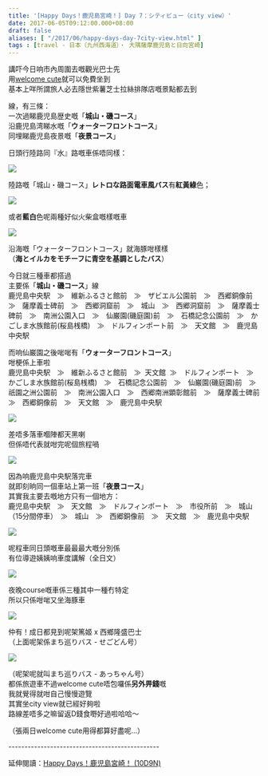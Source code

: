 ```yaml
---
title: '[Happy Days！鹿児島宮崎！] Day 7：シティビュー（city view）'
date: 2017-06-05T09:12:00.000+08:00
draft: false
aliases: [ "/2017/06/happy-days-day-7city-view.html" ]
tags : [travel - 日本（九州西海道）・ 大隅薩摩鹿児島と日向宮崎]
---
```


講吓今日响市內周圍去嘅觀光巴士先  
用[welcome cute](http://www.hidie.net/2017/03/happy-days-day-6welcome-cute-2.html)就可以免費坐到  
基本上咩所謂旅人必去隱世紫薯芝士拉絲排隊店嘅景點都去到  
  
線，有三條：  
一次過睇鹿児島歴史嘅「**城山・磯コース**」  
沿鹿児島湾睇水嘅「**ウォーターフロントコース**」  
同埋睇鹿児島夜景嘅「**夜景コース**」  
  
日頭行陸路同『水』路嘅車係唔同樣：  

[![](https://c1.staticflickr.com/5/4243/34602183930_a93d1a8960_z.jpg)](https://c1.staticflickr.com/5/4243/34602183930_a93d1a8960_z.jpg)

陸路嘅「城山・磯コース」**レトロな路面電車風バス**有**紅黃綠**色；  

[![](https://c1.staticflickr.com/5/4203/34179442323_8c38333ea8_z.jpg)](https://c1.staticflickr.com/5/4203/34179442323_8c38333ea8_z.jpg)

或者**藍白**色呢兩種好似火柴盒嘅樣嘅車  

[![](https://c1.staticflickr.com/5/4221/34857818281_4b42a6dc0d_z.jpg)](https://c1.staticflickr.com/5/4221/34857818281_4b42a6dc0d_z.jpg)

沿海嘅「ウォーターフロントコース」就海豚咁樣樣  
（**海とイルカをモチーフに青空を基調としたバス**）  
  
今日就三種車都搭過  
主要係「**城山・磯コース**」線  
鹿児島中央駅　≫　維新ふるさと館前　≫　ザビエル公園前　≫　西郷銅像前　≫　薩摩義士碑前　≫　西郷洞窟前　≫　城山　≫　西郷洞窟前　≫　薩摩義士碑前　≫　南洲公園入口　≫　仙巌園(磯庭園)前　≫　石橋記念公園前　≫　かごしま水族館前(桜島桟橋)　≫　ドルフィンポート前　≫　天文館　≫　鹿児島中央駅  
  
而响仙巌園之後啱啱有「**ウォーターフロントコース**」  
咁梗係上車啦  
鹿児島中央駅　≫　維新ふるさと館前　≫  天文館  ≫　ドルフィンポート　≫　かごしま水族館前(桜島桟橋)　≫　石橋記念公園前　≫　仙巌園(磯庭園)前　≫　祇園之洲公園前　≫　南洲公園入口　≫　西郷南洲顕彰館前　≫　薩摩義士碑前　≫　西郷銅像前　≫　天文館　≫　鹿児島中央駅  
  

[![](https://c1.staticflickr.com/5/4270/34179443983_a5932ae7ef_z.jpg)](https://c1.staticflickr.com/5/4270/34179443983_a5932ae7ef_z.jpg)

差唔多落車嗰陣都天黑喇  
但係唔代表就咁完呢個旅程喎  

[![](https://c1.staticflickr.com/5/4250/34826447092_36be04594a_z.jpg)](https://c1.staticflickr.com/5/4250/34826447092_36be04594a_z.jpg)

因為响鹿児島中央駅落完車  
就即刻晌同一個車站上第一班「**夜景コース**」  
其實我主要去嘅地方只有一個地方：  
鹿児島中央駅　≫　天文館　≫　ドルフィンポート　≫　市役所前　≫　城山（15分間停車）　≫　城山　≫　西郷銅像前　≫　天文館　≫　鹿児島中央駅  

[![](https://c1.staticflickr.com/5/4249/34147118904_ce2756e0db_z.jpg)](https://c1.staticflickr.com/5/4249/34147118904_ce2756e0db_z.jpg)

呢程車同日頭嘅車最最最大嘅分別係  
有位導遊姨姨响車度講解（全日文）  

[![](https://c1.staticflickr.com/5/4201/34857819721_e7616ca8e5_z.jpg)](https://c1.staticflickr.com/5/4201/34857819721_e7616ca8e5_z.jpg)

夜晚course嘅車係三種其中一種冇特定  
所以只係咁啱又坐海豚車  

[![](https://c1.staticflickr.com/5/4243/34179439713_ac0aa8ea05_z.jpg)](https://c1.staticflickr.com/5/4243/34179439713_ac0aa8ea05_z.jpg)

仲有！成日都見到呢架篤姬 x 西鄉隆盛巴士  
（上面呢架係まち巡りバス - せごどん号）  

[![](https://c1.staticflickr.com/5/4197/34989982985_03b395aca9_z.jpg)](https://c1.staticflickr.com/5/4197/34989982985_03b395aca9_z.jpg)

（呢架呢就叫まち巡りバス - あっちゃん号）  
都係旅遊車不過welcome cute唔包囉係**另外畀錢**嘅  
我就覺得就咁自己慢慢遊覽  
其實坐city view就已經好夠啦  
路線差唔多之嘛留返D錢食嘢好過啦哈哈～  
  
  
  
（張兩日welcome cute用得都算好盡呢...）  
  
\-----------------------------------------------  
  
延伸閱讀：[Happy Days！鹿児島宮崎！ (10D9N)](http://www.hidie.net/2017/06/happy-days10d9n.html)